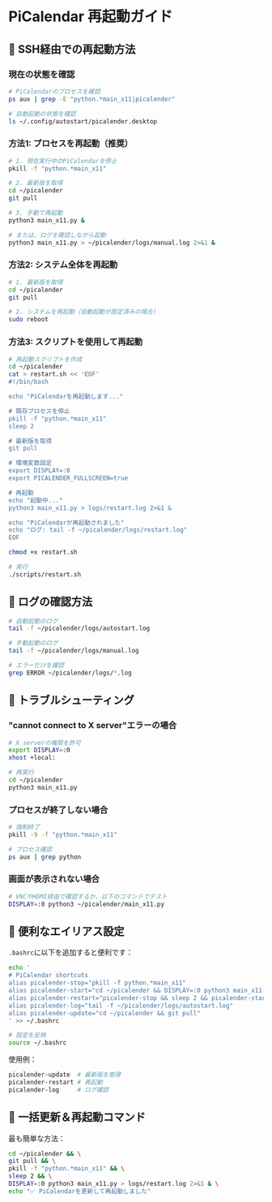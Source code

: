 # PiCalendar 再起動ガイド

## 🔄 SSH経由での再起動方法

### 現在の状態を確認

```bash
# PiCalendarのプロセスを確認
ps aux | grep -E "python.*main_x11|picalender"

# 自動起動の状態を確認
ls ~/.config/autostart/picalender.desktop
```

### 方法1: プロセスを再起動（推奨）

```bash
# 1. 現在実行中のPiCalendarを停止
pkill -f "python.*main_x11"

# 2. 最新版を取得
cd ~/picalender
git pull

# 3. 手動で再起動
python3 main_x11.py &

# または、ログを確認しながら起動
python3 main_x11.py > ~/picalender/logs/manual.log 2>&1 &
```

### 方法2: システム全体を再起動

```bash
# 1. 最新版を取得
cd ~/picalender
git pull

# 2. システムを再起動（自動起動が設定済みの場合）
sudo reboot
```

### 方法3: スクリプトを使用して再起動

```bash
# 再起動スクリプトを作成
cd ~/picalender
cat > restart.sh << 'EOF'
#!/bin/bash

echo "PiCalendarを再起動します..."

# 既存プロセスを停止
pkill -f "python.*main_x11"
sleep 2

# 最新版を取得
git pull

# 環境変数設定
export DISPLAY=:0
export PICALENDER_FULLSCREEN=true

# 再起動
echo "起動中..."
python3 main_x11.py > logs/restart.log 2>&1 &

echo "PiCalendarが再起動されました"
echo "ログ: tail -f ~/picalender/logs/restart.log"
EOF

chmod +x restart.sh

# 実行
./scripts/restart.sh
```

## 📝 ログの確認方法

```bash
# 自動起動のログ
tail -f ~/picalender/logs/autostart.log

# 手動起動のログ
tail -f ~/picalender/logs/manual.log

# エラーだけを確認
grep ERROR ~/picalender/logs/*.log
```

## 🚨 トラブルシューティング

### "cannot connect to X server"エラーの場合

```bash
# X serverの権限を許可
export DISPLAY=:0
xhost +local:

# 再実行
cd ~/picalender
python3 main_x11.py
```

### プロセスが終了しない場合

```bash
# 強制終了
pkill -9 -f "python.*main_x11"

# プロセス確認
ps aux | grep python
```

### 画面が表示されない場合

```bash
# VNCやHDMI経由で確認するか、以下のコマンドでテスト
DISPLAY=:0 python3 ~/picalender/main_x11.py
```

## 🔧 便利なエイリアス設定

`.bashrc`に以下を追加すると便利です：

```bash
echo '
# PiCalendar shortcuts
alias picalender-stop="pkill -f python.*main_x11"
alias picalender-start="cd ~/picalender && DISPLAY=:0 python3 main_x11.py > logs/manual.log 2>&1 &"
alias picalender-restart="picalender-stop && sleep 2 && picalender-start"
alias picalender-log="tail -f ~/picalender/logs/autostart.log"
alias picalender-update="cd ~/picalender && git pull"
' >> ~/.bashrc

# 設定を反映
source ~/.bashrc
```

使用例：
```bash
picalender-update  # 最新版を取得
picalender-restart # 再起動
picalender-log     # ログ確認
```

## 📱 一括更新＆再起動コマンド

最も簡単な方法：

```bash
cd ~/picalender && \
git pull && \
pkill -f "python.*main_x11" && \
sleep 2 && \
DISPLAY=:0 python3 main_x11.py > logs/restart.log 2>&1 & \
echo "✅ PiCalendarを更新して再起動しました"
```